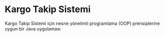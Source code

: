 # Kargo Takip Sistemi
 Kargo Takip Sistemi için nesne yönelimli programlama (OOP) prensiplerine uygun bir Java uygulaması
